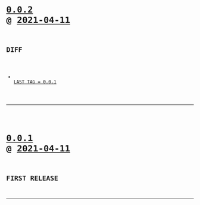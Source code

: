 <code>

# [0.0.2](https://github.com/cogsmith/homeassistant-nodejs/compare/0.0.2...main) @ [2021-04-11](https://github.com/cogsmith/homeassistant-nodejs/releases/tag/0.0.2) 

## DIFF
- [ LAST TAG = 0.0.1](https://github.com/cogsmith/homeassistant-nodejs/compare/0.0.1...0.0.2)

</code>

---
<code>

# [0.0.1](https://github.com/cogsmith/homeassistant-nodejs/compare/0.0.1...main) @ [2021-04-11](https://github.com/cogsmith/homeassistant-nodejs/releases/tag/0.0.1) 

## FIRST RELEASE

</code>

---
